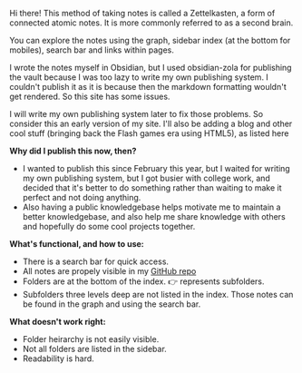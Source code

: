 Hi there! This method of taking notes is called a Zettelkasten, a form of connected atomic notes. It is more commonly referred to as a second brain.

You can explore the notes using the graph, sidebar index (at the bottom for mobiles), search bar and links within pages.

I wrote the notes myself in Obsidian, but I used obsidian-zola for publishing the vault because I was too lazy to write my own publishing system. I couldn't publish it as it is because then the markdown formatting wouldn't get rendered. So this site has some issues. 

I will write my own publishing system later to fix those problems. So consider this an early version of my site. I'll also be adding a blog and other cool stuff (bringing back the Flash games era using HTML5), as listed here

**Why did I publish this now, then?**
- I wanted to publish this since February this year, but I waited for writing my own publishing system, but I got busier with college work, and decided that it's better to do something rather than waiting to make it perfect and not doing anything.
- Also having a public knowledgebase helps motivate me to maintain a better knowledgebase, and also help me share knowledge with others and hopefully do some cool projects together.

**What's functional, and how to use:**
- There is a search bar for quick access.
- All notes are propely visible in my [GitHub repo](github.com/blacklightpy/Obsidian-Notes-backup)
- Folders are at the bottom of the index. 👉 represents subfolders.
- Subfolders three levels deep are not listed in the index. Those notes can be found in the graph and using the search bar.

**What doesn't work right:**
- Folder heirarchy is not easily visible.
- Not all folders are listed in the sidebar.
- Readability is hard.



